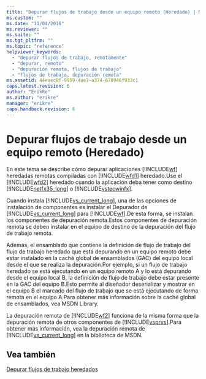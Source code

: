 ```yaml
---
title: "Depurar flujos de trabajo desde un equipo remoto (Heredado) | Microsoft Docs"
ms.custom: ""
ms.date: "11/04/2016"
ms.reviewer: ""
ms.suite: ""
ms.tgt_pltfrm: ""
ms.topic: "reference"
helpviewer_keywords: 
  - "depurar flujos de trabajo, remotamente"
  - "depurar, remoto"
  - "depuración remota, flujos de trabajo"
  - "flujos de trabajo, depuración remota"
ms.assetid: 44eaec8f-9959-4ae7-a374-670946f933c1
caps.latest.revision: 6
author: "ErikRe"
ms.author: "erikre"
manager: "erikre"
caps.handback.revision: 6
---
```

# Depurar flujos de trabajo desde un equipo remoto (Heredado)
En este tema se describe cómo depurar aplicaciones [!INCLUDE[wf](../workflow-designer/includes/wf_md.md)] heredadas remotas compiladas con [!INCLUDE[wfd1](../workflow-designer/includes/wfd1_md.md)] heredado.Use el [!INCLUDE[wfd2](../workflow-designer/includes/wfd2_md.md)] heredado cuando la aplicación deba tener como destino [!INCLUDE[netfx35_long](../workflow-designer/includes/netfx35_long_md.md)] o [!INCLUDE[vstecwinfx](../workflow-designer/includes/vstecwinfx_md.md)].  
  
 Cuando instala [!INCLUDE[vs_current_long](../misc/includes/vs_current_long_md.md)], una de las opciones de instalación de componentes es instalar el Depurador de [!INCLUDE[vs_current_long](../misc/includes/vs_current_long_md.md)] para [!INCLUDE[wf](../workflow-designer/includes/wf_md.md)].De esta forma, se instalan los componentes de depuración remota.Estos componentes de depuración remota se deben instalar en el equipo de destino de la depuración del flujo de trabajo remota.  
  
 Además, el ensamblado que contiene la definición de flujo de trabajo del flujo de trabajo heredado que está depurando en un equipo remoto debe estar instalado en la caché global de ensamblados \(GAC\) del equipo local desde el que se realiza la depuración.Por ejemplo, si un flujo de trabajo heredado se está ejecutando en un equipo remoto A y lo está depurando desde el equipo local B, la definición de flujo de trabajo debe estar presente en la GAC del equipo B.Esto permite al diseñador deserializar y mostrar en el equipo B el marcado del flujo de trabajo que se está ejecutando de forma remota en el equipo A.Para obtener más información sobre la caché global de ensamblados, vea MSDN Library.  
  
 La depuración remota de [!INCLUDE[wf2](../workflow-designer/includes/wf2_md.md)] funciona de la misma forma que la depuración remota de otros componentes de [!INCLUDE[vsprvs](../code-quality/includes/vsprvs_md.md)].Para obtener más información, vea la depuración remota de [!INCLUDE[vs_current_long](../misc/includes/vs_current_long_md.md)] en la biblioteca de MSDN.  
  
## Vea también  
 [Depurar flujos de trabajo heredados](../workflow-designer/debugging-legacy-workflows.md)